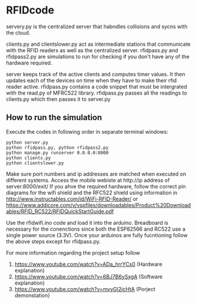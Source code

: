 # RFIDcode

servery.py is the centralized server that habndles collisions and sycns with the cloud.

clients.py and clientslower.py act as intermediate stations that communicate with the RFID readers as well as the centralized server. 
rfidpass.py and rfidpass2.py are simulations to run for checking if you don't have any of the hardware required.

server keeps track of the active clients and computes timer values. It then updates each of the devices on time when they have to make their rfid reader active. 
rfidpass.py contains a code snippet that must be intergrated with the read.py of MFRC522 library. rfidpass.py passes all the readings to clients.py which then passes it to server.py

## How to run the simulation

Execute the codes in following order in separate terminal windows:
```
python server.py
python rfidpass.py, python rfidpass2.py
python manage.py runserver 0.0.0.0:8000
python clients.py
python clientslower.py 
```
Make sure port numbers and ip addresses are matched when executed on different systems.
Access the mobile webiste at http://ip address of server:8000/exit/ 
If you ahve the required hardware, follow the correct pin diagrams for the wifi shield and the RFC522 shield using information in  http://www.instructables.com/id/WiFi-RFID-Reader/ or https://www.addicore.com/v/vspfiles/downloadables/Product%20Downloadables/RFID_RC522/RFIDQuickStartGuide.pdf

Use the rfidwifi.ino code and load it into the arduino. Breadboard is necessary for the conenctions since both the ESP82566 and RC522 use a single power source (3.3V). 
Once your arduinos are fully fucntioning follow the above steps except for rfidpass.py. 

For more information regarding the project setup follow 
1. https://www.youtube.com/watch?v=ADa_hrrYCs0 (Hardware explanation)
2. https://www.youtube.com/watch?v=6BJ7B6ySxgA (Software explanation)
3. https://www.youtube.com/watch?v=myyGI2jcHtA (Porject demonstation)


